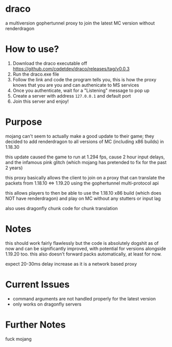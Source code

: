 # draco

a multiversion gophertunnel proxy to join the latest MC version without renderdragon

# How to use?
1. Download the draco executable off https://github.com/cqdetdev/draco/releases/tag/v0.0.3
2. Run the draco.exe file
3. Follow the link and code the program tells you, this is how the proxy knows that you are you and can authenicate to MS services
4. Once you authenticate, wait for a "Listening" message to pop up
5. Create a server with address `127.0.0.1` and default port
6. Join this server and enjoy!

# Purpose

mojang can't seem to actually make a good update to their game; they decided to add renderdragon to all versions of MC (including x86 builds) in 1.18.30

this update caused the game to run at 1.294 fps, cause 2 hour input delays, and the infamous pink glitch (which mojang has pretended to fix for the past 2 years)

this proxy basically allows the client to join on a proxy that can translate the packets from 1.18.10 <=> 1.19.20 using the gophertunnel multi-protocol api

this allows players to then be able to use the 1.18.10 x86 build (which does NOT have renderdragon) and play on MC without any stutters or input lag

also uses dragonfly chunk code for chunk translation

# Notes

this should work fairly flawlessly but the code is absolutely dogshit as of now and can be significantly improved, with
potential for versions alongside 1.19.20 too. this also doesn't forward packs automatically, at least for now.

expect 20-30ms delay increase as it is a network based proxy

# Current Issues
- command arguments are not handled properly for the latest version
- only works on dragonfly servers

# Further Notes

fuck mojang